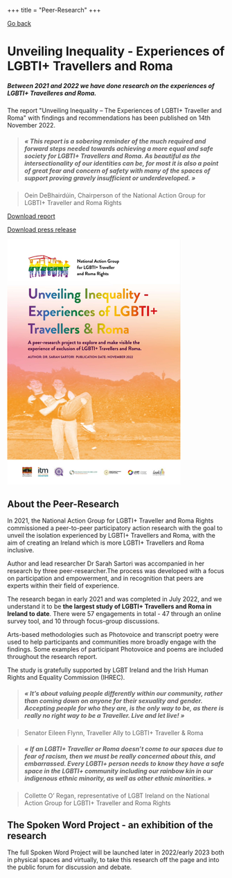 +++
title = "Peer-Research"
+++

[Go back](/get-support)

# Unveiling Inequality - Experiences of LGBTI+ Travellers and Roma

##### Between 2021 and 2022 we have done research on the experiences of LGBTI+ Travelleres and Roma. 

The report "Unveiling Inequality – The Experiences of LGBTI+ Traveller and Roma" with findings and recommendations has been published on 14th November 2022.

> #####  « This report is a sobering reminder of the much required and forward steps needed towards achieving a more equal and safe society for LGBTI+ Travellers and Roma. As beautiful as the intersectionality of our identities can be, for most it is also a point of great fear and concern of safety with many of the spaces of support proving gravely insufficient or underdeveloped. »

> Oein DeBhairdúin, Chairperson of the National Action Group for LGBTI+ Traveller and Roma Rights

[Download report](/research-report-unveiling-inequality-experiences-lgbti-trav-and-roma.pdf)

[Download press release](/2022-11-press-release-peer-research-launch.pdf)

<img src="/report-picture.jpeg" width=400>

## About the Peer-Research

In 2021, the National Action Group for LGBTI+ Traveller and Roma Rights commissioned a peer-to-peer participatory action
research with the goal to unveil the isolation experienced by LGBTI+ Travellers and Roma, with the aim of creating an Ireland which is more LGBTI+ Travellers and Roma inclusive.

Author and lead researcher Dr Sarah  Sartori was accompanied in her research by three peer-researcher.The process was developed with a focus on participation and empowerment, and in recognition that peers are experts within their field of experience.

The research began in early 2021 and was completed in July 2022, and we understand it to be **the largest study of LGBTI+ Travellers and Roma in Ireland to date**. There were 57 engagements in total - 47 through an online survey tool, and 10 through focus-group discussions. 

Arts-based methodologies such as Photovoice and transcript poetry were used to help participants and communities more broadly engage with the findings. Some examples of participant Photovoice and poems are included throughout the research report. 

The study is gratefully supported by LGBT Ireland and the Irish Human Rights and Equality Commission (IHREC).

> #####  « It’s about valuing people differently within our community, rather than coming down on anyone for their sexuality and gender. Accepting people for who they are, is the only way to be, as there is really no right way to be a Traveller. Live and let live! »

> Senator Eileen Flynn, Traveller Ally to LGBTI+ Traveller & Roma

> #####  « If an LGBTI+ Traveller or Roma doesn’t come to our spaces due to fear of racism, then we must be really concerned about this, and embarrassed. Every LGBTI+ person needs to know they have a safe space in the LGBTI+ community including our rainbow kin in our indigenous ethnic minority, as well as other ethnic minorities. »

> Collette O’ Regan, representative of LGBT Ireland on the National Action Group for LGBTI+ Traveller and Roma Rights

## The Spoken Word Project - an exhibition of the research

The full Spoken Word Project will be launched later in 2022/early 2023 both in physical spaces and virtually, to take this research off the page and into the public forum for discussion and debate.

